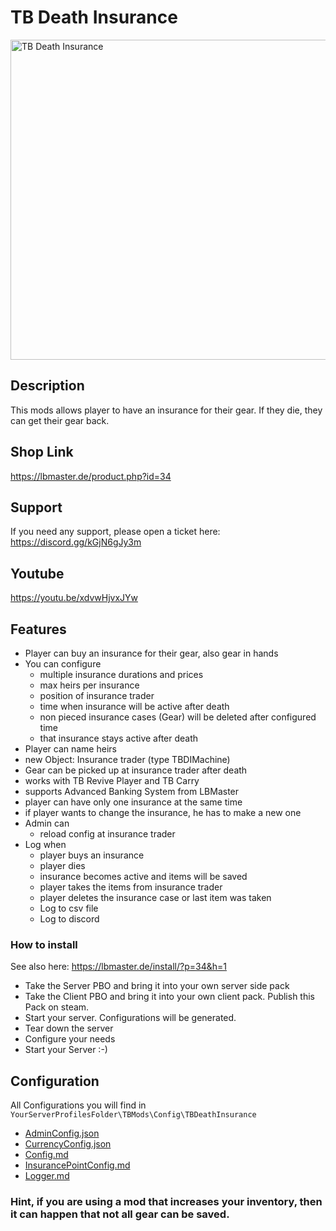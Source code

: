 # TB Death Insurance

<img src="./DeathInsurance.jpeg" alt="TB Death Insurance" width="512"/>

## Description
This mods allows player to have an insurance for their gear. If they die, they can get their gear back. 

## Shop Link
https://lbmaster.de/product.php?id=34

## Support

If you need any support, please open a ticket here: https://discord.gg/kGjN6gJy3m

## Youtube

https://youtu.be/xdvwHjvxJYw

## Features

- Player can buy an insurance for their gear, also gear in hands
- You can configure 
  - multiple insurance durations and prices
  - max heirs per insurance
  - position of insurance trader
  - time when insurance will be active after death
  - non pieced insurance cases (Gear) will be deleted after configured time
  - that insurance stays active after death 
- Player can name heirs
- new Object: Insurance trader (type TBDIMachine)
- Gear can be picked up at insurance trader after death
- works with TB Revive Player and TB Carry
- supports Advanced Banking System from LBMaster
- player can have only one insurance at the same time
- if player wants to change the insurance, he has to make a new one
- Admin can 
  - reload config at insurance trader 
- Log when
  - player buys an insurance
  - player dies
  - insurance becomes active and items will be saved
  - player takes the items from insurance trader
  - player deletes the insurance case or last item was taken
  - Log to csv file
  - Log to discord

### How to install

See also here: https://lbmaster.de/install/?p=34&h=1

- Take the Server PBO and bring it into your own server side pack
- Take the Client PBO and bring it into your own client pack. Publish this Pack on steam.
- Start your server. Configurations will be generated.
- Tear down the server
- Configure your needs
- Start your Server :-)

## Configuration

All Configurations you will find in `YourServerProfilesFolder\TBMods\Config\TBDeathInsurance`

- [AdminConfig.json](../GlobalConfigs/Readme.md#adminconfigjson)
- [CurrencyConfig.json](../GlobalConfigs/Readme.md#currencyconfigjson)
- [Config.md](Config/Config.md)
- [InsurancePointConfig.md](Config/InsurancePointConfig.md)
- [Logger.md](Config/Logger.md)

### Hint, if you are using a mod that increases your inventory, then it can happen that not all gear can be saved.

